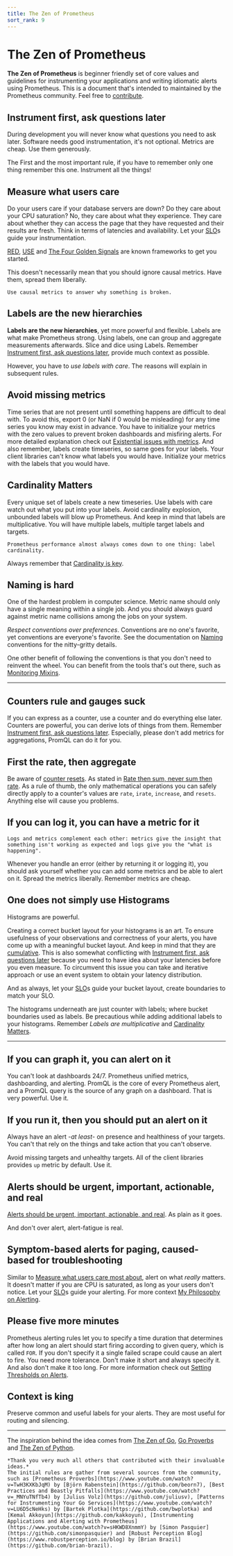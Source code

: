```yaml
---
title: The Zen of Prometheus
sort_rank: 9
---
```


# The Zen of Prometheus

**The Zen of Prometheus** is beginner friendly set of core values and guidelines for instrumenting your applications and writing idiomatic alerts using Prometheus.
This is a document that's intended to maintained by the Prometheus community. Feel free to [contribute](https://github.com/prometheus/docs).

## Instrument first, ask questions later

During development you will never know what questions you need to ask later. Software needs good instrumentation, it's not optional. Metrics are cheap. Use them generously.

The First and the most important rule, if you have to remember only one thing remember this one. Instrument all the things!

## Measure what users care

Do your users care if your database servers are down? Do they care about your CPU saturation? No, they care about what they experience. They care about whether they can access the page that they have requested and their results are fresh. Think in terms of latencies and availability. Let your [SLO](https://landing.google.com/sre/sre-book/chapters/service-level-objectives/)s guide your instrumentation.

[RED](https://grafana.com/blog/2018/08/02/the-red-method-how-to-instrument-your-services/), [USE](http://www.brendangregg.com/usemethod.html) and [The Four Golden Signals](https://landing.google.com/sre/sre-book/chapters/monitoring-distributed-systems/#xref_monitoring_golden-signals) are known frameworks to get you started.

This doesn't necessarily mean that you should ignore causal metrics. Have them, spread them liberally.

    Use causal metrics to answer why something is broken.

## Labels are the new hierarchies

**Labels are the new hierarchies**, yet more powerful and flexible. Labels are what make Prometheus strong. Using labels, one can group and aggregate measurements afterwards. Slice and dice using Labels. Remember [Instrument first, ask questions later](#instrument-first-ask-questions-later), provide much context as possible.

However, you have to *use labels with care*. The reasons will explain in subsequent rules.

## Avoid missing metrics

Time series that are not present until something happens are difficult to deal with. To avoid this, export 0 (or NaN if 0 would be misleading) for any time series you know may exist in advance. You have to initialize your metrics with the zero values to prevent broken dashboards and misfiring alerts. For more detailed explanation check out [Existential issues with metrics](https://www.robustperception.io/existential-issues-with-metrics).
And also remember, labels create timeseries, so same goes for your labels. Your client libraries can't know what labels you would have. Initialize your metrics with the labels that you would have.

## Cardinality Matters

Every unique set of labels create a new timeseries. Use labels with care watch out what you put into your labels. Avoid cardinality explosion, unbounded labels will blow up Prometheus. And keep in mind that labels are multiplicative. You will have multiple labels, multiple target labels and targets.

    Prometheus performance almost always comes down to one thing: label cardinality.

Always remember that [Cardinality is key](https://www.robustperception.io/cardinality-is-key).

## Naming is hard

One of the hardest problem in computer science. Metric name should only have a single meaning within a single job. And you should always guard against metric name collisions among the jobs on your system.

*Respect conventions over preferences*. Conventions are no one's favorite, yet conventions are everyone's favorite. See the documentation on [Naming](https://prometheus.io/docs/practices/naming/) conventions for the nitty-gritty details.

One other benefit of following the conventions is that you don't need to reinvent the wheel. You can benefit from the tools that's out there, such as [Monitoring Mixins](https://monitoring.mixins.dev/).

---

## Counters rule and gauges suck

If you can express as a counter, use a counter and do everything else later. Counters are powerful, you can derive lots of things from them. Remember [Instrument first, ask questions later](#instrument-first-ask-questions-later). Especially, please don't add metrics for aggregations, PromQL can do it for you.

## First the rate, then aggregate

Be aware of [counter resets](https://www.robustperception.io/how-does-a-prometheus-counter-work).
    As stated in [Rate then sum, never sum then rate](https://www.robustperception.io/rate-then-sum-never-sum-then-rate).
    As a rule of thumb, the only mathematical operations you can safely directly apply to a counter's values are `rate`, `irate`, `increase`, and `resets`. Anything else will cause you problems.

## If you can log it, you can have a metric for it

    Logs and metrics complement each other: metrics give the insight that something isn't working as expected and logs give you the "what is happening".

Whenever you handle an error (either by returning it or logging it), you should ask yourself whether you can add some metrics and be able to alert on it. Spread the metrics liberally. Remember metrics are cheap.

## One does not simply use Histograms

Histograms are powerful.

Creating a correct bucket layout for your histograms is an art. To ensure usefulness of your observations and correctness of your alerts, you have come up with a meaningful bucket layout. And keep in mind that they are [cumulative](https://www.robustperception.io/why-are-prometheus-histograms-cumulative). This is also somewhat conflicting with [Instrument first, ask questions later](#instrument-first-ask-questions-later) because you need to have idea about your latencies before you even measure. To circumvent this issue you can take and iterative approach or use an event system to obtain your latency distribution.

And as always, let your [SLO](https://www.youtube.com/watch?v=X99X-VDzxnw)s guide your bucket layout, create boundaries to match your SLO.

The histograms underneath are just counter with labels; where bucket boundaries used as labels. Be precautious while adding additional labels to your histograms. Remember *Labels are multiplicative* and [Cardinality Matters](#cardinality-matters).

---

## If you can graph it, you can alert on it

You can't look at dashboards 24/7. Prometheus unified metrics, dashboarding, and alerting. PromQL is the core of every Prometheus alert, and a PromQL query is the source of any graph on a dashboard. That is very powerful. Use it.

## If you run it, then you should put an alert on it

Always have an alert -*at least*- on presence and healthiness of your targets. You can't that rely on the things and take action that you can't observe.

Avoid missing targets and unhealthy targets. All of the client libraries provides `up` metric by default. Use it.

## Alerts should be urgent, important, actionable, and real

[Alerts should be urgent, important, actionable, and real](https://www.robustperception.io/when-to-alert-with-prometheus). As plain as it goes.

And don't over alert, alert-fatigue is real.

## Symptom-based alerts for paging, caused-based for troubleshooting

Similar to [Measure what users care most about](#measure-what-users-care-most-about), alert on what *really* matters. It doesn't matter if you are CPU is saturated, as long as your users don't notice. Let your [SLO](https://www.youtube.com/watch?v=X99X-VDzxnw)s guide your alerting.
For more context [My Philosophy on Alerting](https://docs.google.com/document/d/199PqyG3UsyXlwieHaqbGiWVa8eMWi8zzAn0YfcApr8Q/edit).

## Please five more minutes

Prometheus alerting rules let you to specify a time duration that determines after how long an alert should start firing according to given query, which is called `FOR`. If you don't specify it a single failed scrape could cause an alert to fire. You need more tolerance. Don't make it short and always specify it. And also don't make it too long. For more information check out [Setting Thresholds on Alerts](https://www.robustperception.io/setting-thresholds-on-alerts).

## Context is king

Preserve common and useful labels for your alerts. They are most useful for routing and silencing.

---

The inspiration behind the idea comes from [The Zen of Go](https://the-zen-of-go.netlify.app), [Go Proverbs](https://go-proverbs.github.io/) and [The Zen of Python](https://zen-of-python.info/).

    *Thank you very much all others that contributed with their invaluable ideas.*
    The initial rules are gather from several sources from the community, such as [Prometheus Proverbs](https://www.youtube.com/watch?v=TwH3KXKbJqM) by [Björn Rabenstein](https://github.com/beorn7), [Best Practices and Beastly Pitfalls](https://www.youtube.com/watch?v=_MNYuTNfTb4) by [Julius Volz](https://github.com/juliusv), [Patterns for Instrumenting Your Go Services](https://www.youtube.com/watch?v=LU6D5cNeHks) by [Bartek Plotka](https://github.com/bwplotka) and [Kemal Akkoyun](https://github.com/kakkoyun), [Instrumenting Applications and Alerting with Prometheus](https://www.youtube.com/watch?v=sHKWD8XnmmY) by [Simon Pasquier](https://github.com/simonpasquier) and [Robust Perception Blog](https://www.robustperception.io/blog) by [Brian Brazil](https://github.com/brian-brazil).
